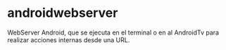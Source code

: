 # androidwebserver

WebServer Android, que se ejecuta en el terminal o en al AndroidTv para realizar acciones internas
desde una URL.
